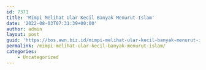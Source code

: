 ```yaml
---
id: 7371
title: 'Mimpi Melihat Ular Kecil Banyak Menurut Islam'
date: '2022-08-03T07:31:39+00:00'
author: admin
layout: post
guid: 'https://bos.awn.biz.id/mimpi-melihat-ular-kecil-banyak-menurut-islam/'
permalink: /mimpi-melihat-ular-kecil-banyak-menurut-islam/
categories:
    - Uncategorized
---
```


